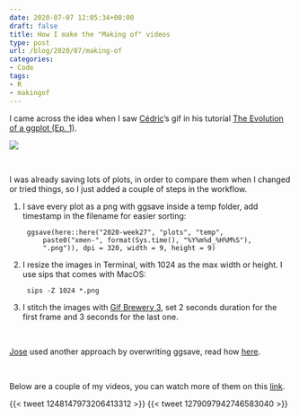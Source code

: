 ```yaml
---
date: 2020-07-07 12:05:34+00:00
draft: false
title: How I make the "Making of" videos
type: post
url: /blog/2020/07/making-of
categories:
- Code
tags:
- R
- makingof
---
```

I came across the idea when I saw [Cédric](https://twitter.com/CedScherer)’s gif in his tutorial [The Evolution of a ggplot (Ep. 1)](https://cedricscherer.netlify.app/2019/05/17/the-evolution-of-a-ggplot-ep.-1/).

[![](/images/2020-07-07-Making-of/cedric-evolution.png)](https://d33wubrfki0l68.cloudfront.net/1e7033393a2c70dc1255c5d0f1c563e945519251/61035/img/evol-ggplot/evol-ggplot-1.gif)

&nbsp;
&nbsp;
&nbsp;
&nbsp;  

I was already saving lots of plots, in order to compare them when I changed or tried things, so I just added a couple of steps in the workflow. 

1. I save every plot as a png with ggsave inside a temp folder, add timestamp in the filename for easier sorting:

		ggsave(here::here("2020-week27", "plots", "temp",
			paste0("xmen-", format(Sys.time(), "%Y%m%d_%H%M%S"),
			".png")), dpi = 320, width = 9, height = 9)

2. I resize the images in Terminal, with 1024 as the max width or height. I use sips that comes with MacOS:

        sips -Z 1024 *.png

3. I stitch the images with [Gif Brewery 3](https://gfycat.com/gifbrewery), set 2 seconds duration for the first frame and 3 seconds for the last one.

&nbsp;
&nbsp;

[Jose](https://twitter.com/perspectivalean) used another approach by overwriting ggsave, read how [here](https://github.com/JoseEchave/sharedfunctions/blob/master/ggplot_progression_gif/autosave%20ggplot.Rmd).

&nbsp;
&nbsp;

Below are a couple of my videos, you can watch more of them on this [link](https://twitter.com/search?q=%40geokaramanis%20%23makingof&src=typed_query).
 
{{< tweet 1248147973206413312 >}}
{{< tweet 1279097942746583040 >}}
